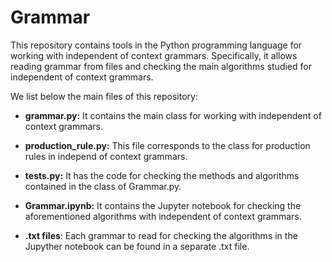 # Grammar

This repository contains tools in the Python programming language for working with independent of context grammars. Specifically, it allows reading grammar from files and checking the main algorithms studied for independent of context grammars. 

We list below the main files of this repository:

- **grammar.py:** It contains the main class for working with independent of context grammars. 

- **production_rule.py:** This file corresponds to the class for production rules in independ of context grammars. 

- **tests.py:** It has the code for checking the methods and algorithms contained in the class of Grammar.py.

- **Grammar.ipynb:** It contains the Jupyter notebook for checking the aforementioned algorithms with independent of context grammars.

- **.txt files**: Each grammar to read for checking the algorithms in the Jupyther notebook can be found in a separate .txt file. 
